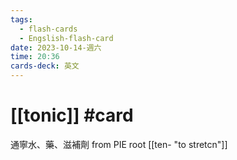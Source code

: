 ```yaml
---
tags:
  - flash-cards
  - Engslish-flash-card
date: 2023-10-14-週六
time: 20:36
cards-deck: 英文
---
```


# [[tonic]] #card 
通寧水、藥、滋補劑
from PIE root [[ten- "to stretcn"]]